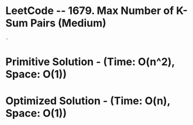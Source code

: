 # LeetCode -- 1679. Max Number of K-Sum Pairs (Medium)

    - 



# Primitive Solution - (Time: O(n^2), Space: O(1))




# Optimized Solution - (Time: O(n), Space: O(1))







